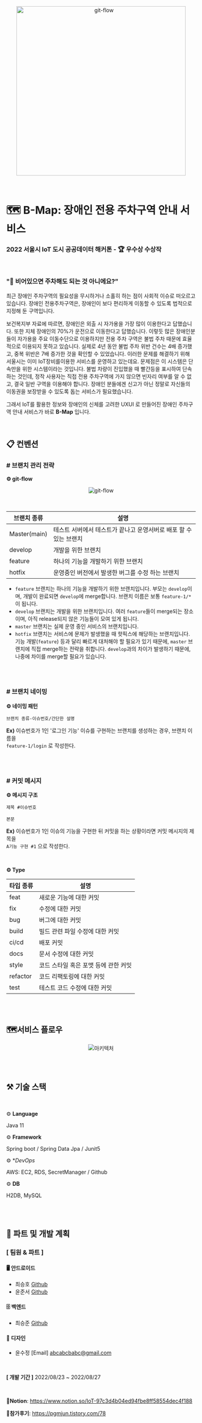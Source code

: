 <br>
<br>
<p align="center">
<img src="https://user-images.githubusercontent.com/84304802/187101391-46357a6f-cd89-47ac-9f27-75f76c7b7dd9.png" alt="git-flow" width=450px height=450px>
</p>
<br>

# 🗺️ B-Map: 장애인 전용 주차구역 안내 서비스
### 2022 서울시 IoT 도시 공공데이터 해커톤 - 🏆 우수상 수상작

<br>

### "💁 비어있으면 주차해도 되는 것 아니에요?”

최근 장애인 주차구역의 필요성을 무시하거나 소홀히 하는 점이 사회적 이슈로 떠오르고 있습니다.
장애인 전용주차구역은, 장애인이 보다 편리하게 이동할 수 있도록 법적으로 지정해 둔 구역입니다.

보건복지부 자료에 따르면, 장애인은 외출 시 자가용을 가장 많이 이용한다고 답했습니다. 또한 지체 장애인의 70%가 운전으로 이동한다고 답했습니다.
이렇듯 많은 장애인분들이 자가용을 주요 이동수단으로 이용하지만 전용 주차 구역은 불법 주차 때문에 효율적으로 이용되지 못하고 있습니다.
실제로 4년 동안 불법 주차 위반 건수는 4배 증가했고, 중복 위반은 7배 증가한 것을 확인할 수 있었습니다.
이러한 문제를 해결하기 위해 서울시는 이미 IoT장비를이용한 서비스를 운영하고 있는데요. 문제점은 이 시스템은 단속만을 위한 시스템이라는 것입니다. 불법 차량이 진입했을 때 빨간등을 표시하여 단속하는 것인데, 정작 사용자는 직접 전용 주차구역에 가지 않으면 빈자리 여부를 알 수 없고, 결국 일반 구역을 이용해야 합니다.
장애인 분들에겐 신고가 아닌 정말로 자신들의 이동권을 보장받을 수 있도록 돕는 서비스가 필요했습니다.

그래서 IoT를 활용한 정보와 장애인의 신체를 고려한 UXUI 로 만들어진 장애인 주차구역 안내 서비스가 바로 **B-Map** 입니다.

<br>


## 📋 컨벤션

### # 브랜치 관리 전략

**⚙️ git-flow**

<p align="center">
  <img src="https://user-images.githubusercontent.com/84304802/148559145-64a8029e-d220-4b80-b02f-eb45a0e07c05.png" alt="git-flow">
</p>



<br>


| 브랜치 종류  | 설명                                                         |
| ------------ | ------------------------------------------------------------ |
| Master(main) | 테스트 서버에서 테스트가 끝나고 운영서버로 배포 할 수 있는 브랜치 |
| develop      | 개발을 위한 브랜치                                           |
| feature      | 하나의 기능을 개발하기 위한 브랜치                           |
| hotfix       | 운영중인 버전에서 발생한 버그를 수정 하는 브랜치             |

- `feature` 브랜치는 하나의 기능을 개발하기 위한 브랜치입니다. 부모는 `develop`이며, 개발이 완료되면 `develop`에 merge합니다. 브랜치 이름은 보통 `feature-1/*`이 됩니다.
- `develop` 브랜치는 개발을 위한 브랜치입니다. 여러 `feature`들이 merge되는 장소이며, 아직 release되지 않은 기능들이 모여 있게 됩니다.
- `master` 브랜치는 실제 운영 중인 서비스의 브랜치입니다. 
- `hotfix` 브랜치는 서비스에 문제가 발생했을 때 핫픽스에 해당하는 브랜치입니다. 기능 개발(`feature`) 등과 달리 빠르게 대처해야 할 필요가 있기 때문에, `master` 브랜치에 직접 merge하는 전략을 취합니다.  `develop`과의 차이가 발생하기 때문에, 나중에 차이를 merge할 필요가 있습니다.

<br>

<br>

### # 브랜치 네이밍

**⚙️ 네이밍 패턴**

```
브랜치 종류-이슈번호/간단한 설명	
```

**Ex)** 이슈번호가 1인 '로그인 기능' 이슈를 구현하는 브랜치를 생성하는 경우, 브랜치 이름을<br> 	`feature-1/login` 로 작성한다.

<br>
<br>

### # 커밋 메시지

**⚙️ 메시지 구조**

```
제목 #이슈번호

본문
```

**Ex)** 이슈번호가 1인 이슈의 기능을 구현한 뒤 커밋을 하는 상황이라면 커밋 메시지의 제목을<br>	`A기능 구현 #1` 으로 작성한다.

<br>

**⚙️ Type**

| 타입 종류 | 설명                                 |
| --------- | ------------------------------------ |
| feat      | 새로운 기능에 대한 커밋              |
| fix       | 수정에 대한 커밋                     |
| bug       | 버그에 대한 커밋                     |
| build     | 빌드 관련 파일 수정에 대한 커밋      |
| ci/cd     | 배포 커밋                            |
| docs      | 문서 수정에 대한 커밋                |
| style     | 코드 스타일 혹은 포맷 등에 관한 커밋 |
| refactor  | 코드 리팩토링에 대한 커밋            |
| test      | 테스트 코드 수정에 대한 커밋         |

<br>

<br>

## 🗺️서비스 플로우

<p align="center">
  <img src="https://user-images.githubusercontent.com/84304802/187105970-f8147dd1-396a-47a3-8a48-aa8775041881.png" alt="아키텍처">
</p>


<br>

<br>

## ⚒️ 기술 스택

<br>

⚙️ **Language**

Java 11

⚙️ **Framework**

Spring boot / Spring Data Jpa / Junit5

⚙️ **DevOps*

AWS: EC2, RDS, SecretManager / Github

⚙️ **DB**

H2DB, MySQL

<br>

<br>

## 👥 파트 및 개발 계획

### **[ 팀원 & 파트 ]**

#### 🖥️ 안드로이드 

- 최승호 [Github](https://github.com/tmdgh1592)
- 윤준서 [Github](https://github.com/lowapple)

#### 🗄️ 백엔드 

- 최승준 [Github](https://github.com/PgmJun)

#### 🎨 디자인

- 윤수정 [Email] abcabcbabc@gmail.com

<br>

**[ 개발 기간 ]** 2022/08/23 ~ 2022/08/27

<br>

📑**Notion**: https://www.notion.so/IoT-97c3d4b04ed94fbe8ff58554dec4f188

📑**참가후기**: https://pgmjun.tistory.com/78

<br>
